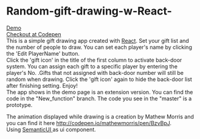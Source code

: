# Random-gift-drawing-w-React-


<p> <a href="iiia.github.io/random-reactjs">Demo</a>
  </br>
  <a href="http://codepen.io/spencerwu85/pen/yJGVGW"> Checkout at Codepen</a>
  </br>
This is a simple gift drawing app created with  <a href="https://facebook.github.io/react/">React</a>. Set your gift list and the number of people to draw. You can set each player's name by clicking the 'Edit PlayerName' button. 
  </br>
Click the 'gift icon' in the title of the first column to activate back-door system. You can assign each gift to a specific player by entering the player's No. .Gifts that not assigned with back-door number will still be random  when drawing. Click the 'gift icon' again to hide the back-door list after finishing setting. Enjoy!
  </br>
  The app shows in the demo page is an extension version. You can find the code in the "New_function" branch. The code you see in the "master" is a prototype.
</p>
<p>

The animation displayed while drawing is a creation by Mathew Morris  and you can find it here http://codepen.io/mathewmorris/pen/BzvBpJ.
</br>
Using <a href="http://semantic-ui.com/"> SemanticUI </a> as ui component.
</p>
